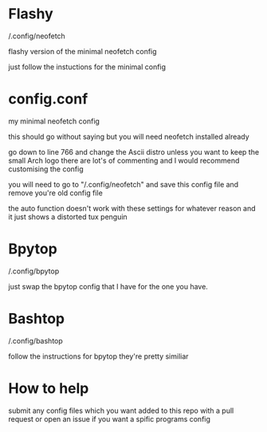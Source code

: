 # Flashy

/.config/neofetch

flashy version of the minimal neofetch config

just follow the instuctions for the minimal config

# config.conf

my minimal neofetch config

this should go without saying but you will need neofetch installed already

go down to line 766 and change the Ascii distro unless you want to keep the small Arch logo there are lot's of commenting and I would recommend customising the config

you will need to go to "/.config/neofetch" and save this config file and remove you're old config file

the auto function doesn't work with these settings for whatever reason and it just shows a distorted tux penguin

# Bpytop

/.config/bpytop

just swap the bpytop config that I have for the one you have.


# Bashtop

/.config/bashtop

follow the instructions for bpytop they're pretty similiar

# How to help

submit any config files which you want added to this repo with a pull request or open an issue if you want a spific programs config
